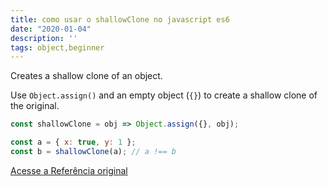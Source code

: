 ```yaml
---
title: como usar o shallowClone no javascript es6
date: "2020-01-04"
description: ''
tags: object,beginner
---
```


Creates a shallow clone of an object.

Use `Object.assign()` and an empty object (`{}`) to create a shallow clone of the original.

```js
const shallowClone = obj => Object.assign({}, obj);
```

```js
const a = { x: true, y: 1 };
const b = shallowClone(a); // a !== b
```


[Acesse a Referência original](http://github.com/30-seconds/)
